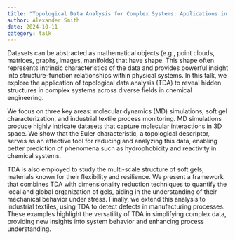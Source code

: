 ```yaml
---
title: "Topological Data Analysis for Complex Systems: Applications in Chemical Engineering"
author: Alexander Smith
date: 2024-10-11
category: talk
---
```


Datasets can be abstracted as mathematical objects (e.g., point clouds, matrices, graphs, images, manifolds) that have shape. This shape often represents intrinsic characteristics of the data and provides powerful insight into structure-function relationships within physical systems. In this talk, we explore the application of topological data analysis (TDA) to reveal hidden structures in complex systems across diverse fields in chemical engineering.

We focus on three key areas: molecular dynamics (MD) simulations, soft gel characterization, and industrial textile process monitoring. MD simulations produce highly intricate datasets that capture molecular interactions in 3D space. We show that the Euler characteristic, a topological descriptor, serves as an effective tool for reducing and analyzing this data, enabling better prediction of phenomena such as hydrophobicity and reactivity in chemical systems.

TDA is also employed to study the multi-scale structure of soft gels, materials known for their flexibility and resilience. We present a framework that combines TDA with dimensionality reduction techniques to quantify the local and global organization of gels, aiding in the understanding of their mechanical behavior under stress. Finally, we extend this analysis to industrial textiles, using TDA to detect defects in manufacturing processes. These examples highlight the versatility of TDA in simplifying complex data, providing new insights into system behavior and enhancing process understanding.
